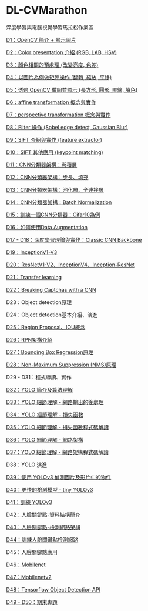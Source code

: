 # DL-CVMarathon
深度學習與電腦視覺學習馬拉松作業區

[D1：OpenCV 簡介 + 顯示圖片](https://github.com/ChiHsuChen/DL-CVMarathon/blob/master/homework/Day001_read_image_HW.ipynb)

[D2：Color presentation 介紹 (RGB, LAB, HSV)](https://github.com/ChiHsuChen/DL-CVMarathon/blob/master/homework/Day002_change_color_space_Sample.ipynb)

[D3：顏色相關的預處理 (改變亮度, 色差)](https://github.com/ChiHsuChen/DL-CVMarathon/blob/master/homework/Day003_color_space_op_Sample.ipynb)

[D4：以圖片為例做矩陣操作 (翻轉, 縮放, 平移)](https://github.com/ChiHsuChen/DL-CVMarathon/blob/master/homework/Day004_geometric_transform_HW.ipynb)

[D5：透過 OpenCV 做圖並顯示 (長方形, 圓形, 直線, 填色)](https://github.com/ChiHsuChen/DL-CVMarathon/blob/master/homework/Day005_draw_HW.ipynb)

[D6：affine transformation 概念與實作](https://github.com/ChiHsuChen/DL-CVMarathon/blob/master/homework/Day006_affine_HW.ipynb)

[D7：perspective transformation 概念與實作](https://github.com/ChiHsuChen/DL-CVMarathon/blob/master/homework/Day007_Sample.ipynb)

[D8：Filter 操作 (Sobel edge detect, Gaussian Blur)](https://github.com/ChiHsuChen/DL-CVMarathon/blob/master/homework/Day008_sobel_gaussian_blur_HW.ipynb)

[D9：SIFT 介紹與實作 (feature extractor)](https://github.com/ChiHsuChen/DL-CVMarathon/blob/master/homework/Day009_Sample.ipynb)

[D10：SIFT 其他應用 (keypoint matching)](https://github.com/ChiHsuChen/DL-CVMarathon/blob/master/homework/Day010_Sample.ipynb)

[D11：CNN分類器架構：卷積層](https://github.com/ChiHsuChen/DL-CVMarathon/blob/master/homework/Day011_CNN_%E8%A8%88%E7%AE%97%E5%8F%83%E6%95%B8%E9%87%8F_HW.ipynb)

[D12：CNN分類器架構：步長、填充](https://github.com/ChiHsuChen/DL-CVMarathon/blob/master/homework/Day012_Strides_and_Padding_HW.ipynb)

[D13：CNN分類器架構：池化層、全連接層](https://github.com/ChiHsuChen/DL-CVMarathon/blob/master/homework/Day013_HW.ipynb)

[D14：CNN分類器架構：Batch Normalization](https://github.com/ChiHsuChen/DL-CVMarathon/blob/master/homework/Day014_HW.ipynb)

[D15：訓練一個CNN分類器：Cifar10為例](https://github.com/ChiHsuChen/DL-CVMarathon/blob/master/homework/Day015_Cifar_HW.ipynb)

[D16：如何使用Data Augmentation](https://github.com/ChiHsuChen/DL-CVMarathon/blob/master/homework/Day016_Image_Augmentation_HW.ipynb)

[D17 - D18：深度學習理論與實作：Classic CNN Backbone](https://github.com/ChiHsuChen/DL-CVMarathon/blob/master/homework/Day018_Vgg16_HW.ipynb)

[D19：InceptionV1-V3](https://github.com/ChiHsuChen/DL-CVMarathon/blob/master/homework/Day019_HW.ipynb)

[D20：ResNetV1-V2、InceptionV4、Inception-ResNet](https://github.com/ChiHsuChen/DL-CVMarathon/blob/master/homework/Day020_HW.ipynb)

[D21：Transfer learning](https://github.com/ChiHsuChen/DL-CVMarathon/blob/master/homework/Day021_Transfer_Learning_HW.ipynb)

[D22：Breaking Captchas with a CNN](https://github.com/ChiHsuChen/DL-CVMarathon/blob/master/homework/Day022_Captcha_HW.ipynb)

D23：Object detection原理

D24：Object detection基本介紹、演進

[D25：Region Proposal、IOU概念](https://github.com/ChiHsuChen/DL-CVMarathon/blob/master/homework/Day025_IOU_HW.ipynb)

[D26：RPN架構介紹](https://github.com/ChiHsuChen/DL-CVMarathon/blob/master/homework/Day026_RPN_HW.ipynb)

[D27：Bounding Box Regression原理](https://github.com/ChiHsuChen/DL-CVMarathon/blob/master/homework/Day027_BBOX_Regression_HW.ipynb)

[D28：Non-Maximum Suppression (NMS)原理](https://github.com/ChiHsuChen/DL-CVMarathon/blob/master/homework/Day028_NMS_HW.ipynb)

D29 - D31：程式導讀、實作

[D32：YOLO 簡介及算法理解](https://github.com/ChiHsuChen/DL-CVMarathon/blob/master/homework/Day32_yolo_prediction_HW.ipynb)

[D33：YOLO 細節理解 - 網路輸出的後處理](https://github.com/ChiHsuChen/DL-CVMarathon/blob/master/homework/Day33_YOLO_%E7%B4%B0%E7%AF%80%E7%90%86%E8%A7%A3_%E7%B6%B2%E8%B7%AF%E8%BC%B8%E5%87%BA%E7%9A%84%E5%BE%8C%E8%99%95%E7%90%86_HW.ipynb)

[D34：YOLO 細節理解 - 損失函數](https://github.com/ChiHsuChen/DL-CVMarathon/blob/master/homework/Day34_YOLO_%E7%B4%B0%E7%AF%80%E7%90%86%E8%A7%A3_%E6%90%8D%E5%A4%B1%E5%87%BD%E6%95%B8_HW.ipynb)

[D35：YOLO 細節理解 - 損失函數程式碼解讀](https://github.com/ChiHsuChen/DL-CVMarathon/blob/master/homework/Day35_yolo_loss.ipynb)

[D36：YOLO 細節理解 - 網路架構](https://github.com/ChiHsuChen/DL-CVMarathon/blob/master/homework/Day36_YOLO_%E7%B4%B0%E7%AF%80%E7%90%86%E8%A7%A3_%E7%B6%B2%E7%B5%A1%E6%9E%B6%E6%A7%8B_HW.ipynb)

[D37：YOLO 細節理解 - 網路架構程式碼解讀](https://github.com/ChiHsuChen/DL-CVMarathon/blob/master/homework/Day37_%E7%B6%B2%E7%B5%A1%E6%9E%B6%E6%A7%8B%E7%A8%8B%E5%BC%8F%E7%A2%BC.ipynb)

D38：YOLO 演進

[D39：使用 YOLOv3 偵測圖片及影片中的物件](https://github.com/ChiHsuChen/DL-CVMarathon/blob/master/homework/Day39_yolov3_keras_HW.ipynb)

[D40：更快的檢測模型 - tiny YOLOv3](https://github.com/ChiHsuChen/DL-CVMarathon/blob/master/homework/Day40_tiny_yolov3_keras_HW.ipynb)

[D41：訓練 YOLOv3](https://github.com/ChiHsuChen/DL-CVMarathon/blob/master/homework/Day41_train_yolov3_HW.ipynb)

[D42：人臉關鍵點-資料結構簡介](https://github.com/ChiHsuChen/DL-CVMarathon/blob/master/homework/Day42_explore_facial_keypoint_data_HW.ipynb)

[D43：人臉關鍵點-檢測網路架構](https://github.com/ChiHsuChen/DL-CVMarathon/blob/master/homework/Day43_define_network_HW.ipynb)

[D44：訓練人臉關鍵點檢測網路](https://github.com/ChiHsuChen/DL-CVMarathon/blob/master/homework/Day44_train_facial_keypoint_HW.ipynb)

D45：人臉關鍵點應用

[D46：Mobilenet](https://github.com/ChiHsuChen/DL-CVMarathon/blob/master/homework/Day046_MobileNet_HW.ipynb)

[D47：Mobilenetv2](https://github.com/ChiHsuChen/DL-CVMarathon/blob/master/homework/Day047_MobileNetv2_HW.ipynb)

[D48：Tensorflow Object Detection API](https://github.com/ChiHsuChen/DL-CVMarathon/blob/master/homework/Day048_tensorflow_object_detection_api_training.ipynb)

[D49 - D50：期末專題](https://github.com/ChiHsuChen/DL-CVMarathon/blob/master/homework/Final_Project.ipynb)
